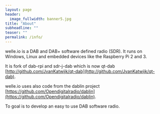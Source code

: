 ```yaml
---
layout: page
header:
  image_fullwidth: banner5.jpg
title: "About"
subheadline: ""
teaser: ""
permalink: /info/
---
```


welle.io is a DAB and DAB+ software defined radio (SDR). It runs on Windows, Linux and embedded devices like the Raspberry Pi 2 and 3.

It is fork of dab-rpi and sdr-j-dab which is now qt-dab [http://github.com/JvanKatwijk/qt-dab](http://github.com/JvanKatwijk/qt-dab).

welle.io uses also code from the dablin project [https://github.com/Opendigitalradio/dablin](https://github.com/Opendigitalradio/dablin).

To goal is to develop an easy to use DAB software radio.
